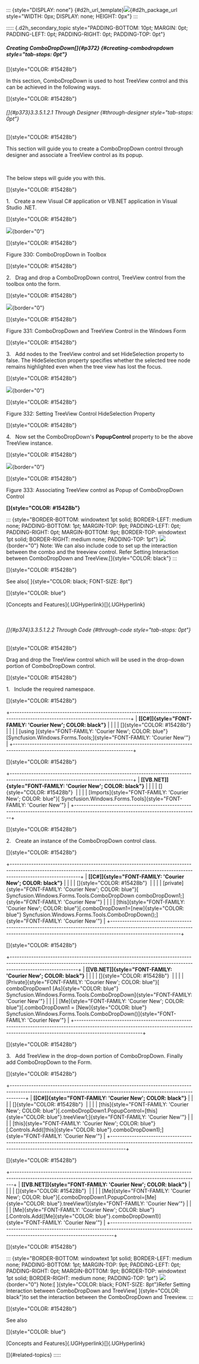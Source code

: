 ::: {style="DISPLAY: none"}
[](ms-xhelp:///?Id=d2h_url_template){#d2h_url_template}![](!package_url!){#d2h_package_url style="WIDTH: 0px; DISPLAY: none; HEIGHT: 0px"}
:::

::::: {.d2h_secondary_topic style="PADDING-BOTTOM: 10pt; MARGIN: 0pt; PADDING-LEFT: 0pt; PADDING-RIGHT: 0pt; PADDING-TOP: 0pt"}
##### Creating ComboDropDown[]{#p372} {#creating-combodropdown style="tab-stops: 0pt"}

[]{style="COLOR: #15428b"} 

In this section, ComboDropDown is used to host TreeView control and this can be achieved in the following ways.

[]{style="COLOR: #15428b"} 

###### []{#p373}3.3.5.1.2.1 Through Designer {#through-designer style="tab-stops: 0pt"}

[]{style="COLOR: #15428b"} 

This section will guide you to create a ComboDropDown control through designer and associate a TreeView control as its popup.

 

The below steps will guide you with this.

[]{style="COLOR: #15428b"} 

1.   Create a new Visual C# application or VB.NET application in Visual Studio .NET.

[]{style="COLOR: #15428b"} 

![](ImagesExt/image76_328.jpg){border="0"}

[]{style="COLOR: #15428b"} 

Figure 330: ComboDropDown in Toolbox

[]{style="COLOR: #15428b"} 

2.   Drag and drop a ComboDropDown control, TreeView control from the toolbox onto the form.

[]{style="COLOR: #15428b"} 

![](ImagesExt/image76_329.jpg){border="0"}

[]{style="COLOR: #15428b"} 

Figure 331: ComboDropDown and TreeView Control in the Windows Form

[]{style="COLOR: #15428b"} 

3.   Add nodes to the TreeView control and set HideSelection property to false. The HideSelection property specifies whether the selected tree node remains highlighted even when the tree view has lost the focus.

[]{style="COLOR: #15428b"} 

![](ImagesExt/image76_330.jpg){border="0"}

[]{style="COLOR: #15428b"} 

Figure 332: Setting TreeView Control HideSelection Property

[]{style="COLOR: #15428b"} 

4.   Now set the ComboDropDown\'s **PopupControl** property to be the above TreeView instance.

[]{style="COLOR: #15428b"} 

![](ImagesExt/image76_331.jpg){border="0"}

[]{style="COLOR: #15428b"} 

Figure 333: Associating TreeView control as Popup of ComboDropDown Control

**[]{style="COLOR: #15428b"}** 

::: {style="BORDER-BOTTOM: windowtext 1pt solid; BORDER-LEFT: medium none; PADDING-BOTTOM: 1pt; MARGIN-TOP: 9pt; PADDING-LEFT: 0pt; PADDING-RIGHT: 0pt; MARGIN-BOTTOM: 9pt; BORDER-TOP: windowtext 1pt solid; BORDER-RIGHT: medium none; PADDING-TOP: 1pt"}
![](ImagesExt/image76_1.jpg){border="0"} Note: We can also include code to set up the interaction between the combo and the treeview control. Refer Setting Interaction between ComboDropDown and TreeView.[]{style="COLOR: black"}
:::

[]{style="COLOR: #15428b"} 

See also[ ]{style="COLOR: black; FONT-SIZE: 8pt"}

[]{style="COLOR: blue"} 

[Concepts and Features]{.UGHyperlink}[]{.UGHyperlink}

 

###### []{#p374}3.3.5.1.2.2 Through Code {#through-code style="tab-stops: 0pt"}

[]{style="COLOR: #15428b"} 

Drag and drop the TreeView control which will be used in the drop-down portion of ComboDropDown control.

[]{style="COLOR: #15428b"} 

1.   Include the required namespace.

[]{style="COLOR: #15428b"} 

+--------------------------------------------------------------------------------------------------------------------------------+
| **[\[C#\]]{style="FONT-FAMILY: 'Courier New'; COLOR: black"}**                                                                 |
|                                                                                                                                |
| []{style="COLOR: #15428b"}                                                                                                     |
|                                                                                                                                |
| [using ]{style="FONT-FAMILY: 'Courier New'; COLOR: blue"}[Syncfusion.Windows.Forms.Tools;]{style="FONT-FAMILY: 'Courier New'"} |
+--------------------------------------------------------------------------------------------------------------------------------+

[]{style="COLOR: #15428b"} 

+---------------------------------------------------------------------------------------------------------------------------------+
| **[\[VB.NET\]]{style="FONT-FAMILY: 'Courier New'; COLOR: black"}**                                                              |
|                                                                                                                                 |
| []{style="COLOR: #15428b"}                                                                                                      |
|                                                                                                                                 |
| [Imports]{style="FONT-FAMILY: 'Courier New'; COLOR: blue"}[ Syncfusion.Windows.Forms.Tools]{style="FONT-FAMILY: 'Courier New'"} |
+---------------------------------------------------------------------------------------------------------------------------------+

[]{style="COLOR: #15428b"} 

2.   Create an instance of the ComboDropDown control class.

[]{style="COLOR: #15428b"} 

+-----------------------------------------------------------------------------------------------------------------------------------------------------------------------------------------+
| **[\[C#\]]{style="FONT-FAMILY: 'Courier New'; COLOR: black"}**                                                                                                                          |
|                                                                                                                                                                                         |
| []{style="COLOR: #15428b"}                                                                                                                                                              |
|                                                                                                                                                                                         |
| [private]{style="FONT-FAMILY: 'Courier New'; COLOR: blue"}[ Syncfusion.Windows.Forms.Tools.ComboDropDown comboDropDown1;]{style="FONT-FAMILY: 'Courier New'"}                           |
|                                                                                                                                                                                         |
| [this]{style="FONT-FAMILY: 'Courier New'; COLOR: blue"}[.comboDropDown1=[new]{style="COLOR: blue"} Syncfusion.Windows.Forms.Tools.ComboDropDown();]{style="FONT-FAMILY: 'Courier New'"} |
+-----------------------------------------------------------------------------------------------------------------------------------------------------------------------------------------+

[]{style="COLOR: #15428b"} 

+----------------------------------------------------------------------------------------------------------------------------------------------------------------------------------------+
| **[\[VB.NET\]]{style="FONT-FAMILY: 'Courier New'; COLOR: black"}**                                                                                                                     |
|                                                                                                                                                                                        |
| []{style="COLOR: #15428b"}                                                                                                                                                             |
|                                                                                                                                                                                        |
| [Private]{style="FONT-FAMILY: 'Courier New'; COLOR: blue"}[ comboDropDown1 [As]{style="COLOR: blue"} Syncfusion.Windows.Forms.Tools.ComboDropDown]{style="FONT-FAMILY: 'Courier New'"} |
|                                                                                                                                                                                        |
| [Me]{style="FONT-FAMILY: 'Courier New'; COLOR: blue"}[.comboDropDown1 = [New]{style="COLOR: blue"} Syncfusion.Windows.Forms.Tools.ComboDropDown()]{style="FONT-FAMILY: 'Courier New'"} |
+----------------------------------------------------------------------------------------------------------------------------------------------------------------------------------------+

[]{style="COLOR: #15428b"} 

3.   Add TreeView in the drop-down portion of ComboDropDown. Finally add ComboDropDown to the Form.

[]{style="COLOR: #15428b"} 

+------------------------------------------------------------------------------------------------------------------------------------------------------------------+
| **[\[C#\]]{style="FONT-FAMILY: 'Courier New'; COLOR: black"}**                                                                                                   |
|                                                                                                                                                                  |
| []{style="COLOR: #15428b"}                                                                                                                                       |
|                                                                                                                                                                  |
| [this]{style="FONT-FAMILY: 'Courier New'; COLOR: blue"}[.comboDropDown1.PopupControl=[this]{style="COLOR: blue"}.treeView1;]{style="FONT-FAMILY: 'Courier New'"} |
|                                                                                                                                                                  |
| [this]{style="FONT-FAMILY: 'Courier New'; COLOR: blue"}[.Controls.Add([this]{style="COLOR: blue"}.comboDropDown1);]{style="FONT-FAMILY: 'Courier New'"}          |
+------------------------------------------------------------------------------------------------------------------------------------------------------------------+

[]{style="COLOR: #15428b"} 

+-------------------------------------------------------------------------------------------------------------------------------------------------------------+
| **[\[VB.NET\]]{style="FONT-FAMILY: 'Courier New'; COLOR: black"}**                                                                                          |
|                                                                                                                                                             |
| []{style="COLOR: #15428b"}                                                                                                                                  |
|                                                                                                                                                             |
| [Me]{style="FONT-FAMILY: 'Courier New'; COLOR: blue"}[.comboDropDown1.PopupControl=[Me]{style="COLOR: blue"}.treeView1]{style="FONT-FAMILY: 'Courier New'"} |
|                                                                                                                                                             |
| [Me]{style="FONT-FAMILY: 'Courier New'; COLOR: blue"}[.Controls.Add([Me]{style="COLOR: blue"}.comboDropDown1)]{style="FONT-FAMILY: 'Courier New'"}          |
+-------------------------------------------------------------------------------------------------------------------------------------------------------------+

[]{style="COLOR: #15428b"} 

::: {style="BORDER-BOTTOM: windowtext 1pt solid; BORDER-LEFT: medium none; PADDING-BOTTOM: 1pt; MARGIN-TOP: 9pt; PADDING-LEFT: 0pt; PADDING-RIGHT: 0pt; MARGIN-BOTTOM: 9pt; BORDER-TOP: windowtext 1pt solid; BORDER-RIGHT: medium none; PADDING-TOP: 1pt"}
![](ImagesExt/image76_1.jpg){border="0"} Note:[ ]{style="COLOR: black; FONT-SIZE: 8pt"}Refer Setting Interaction between ComboDropDown and TreeView[ ]{style="COLOR: black"}to set the interaction between the ComboDropDown and Treeview.
:::

[]{style="COLOR: #15428b"} 

See also

[]{style="COLOR: blue"} 

[Concepts and Features]{.UGHyperlink}[]{.UGHyperlink}

[]{#related-topics}
:::::
